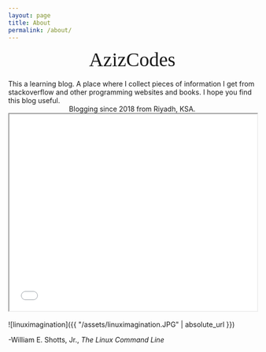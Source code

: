 ```yaml
---
layout: page
title: About
permalink: /about/
---
```


<link href="https://fonts.googleapis.com/css?family=Homemade+Apple" rel="stylesheet"> 
<div style="font-family: 'Homemade Apple', cursive;font-size: 40px;  text-align: center;">AzizCodes</div>
<br>
This a learning blog. A place where I collect pieces of information I get from stackoverflow and other programming websites and books. I hope you find this blog useful.
<br>
<div style="text-align: center;">Blogging since 2018 from Riyadh, KSA.</div>

<div style="text-align: center">
<iframe src="/assets/leafletmap5.html" width='100%' height='400px'></iframe>
</div>
<br>
![linuximagination]({{ "/assets/linuximagination.JPG" | absolute_url }})

-William E. Shotts, Jr., *The Linux Command Line*